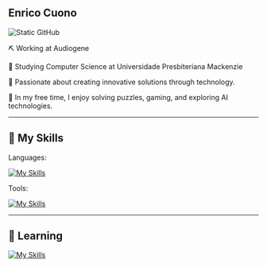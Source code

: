 ## Enrico Cuono 

<img src="https://img.shields.io/static/v1?label=Overview&message=Enrico&color=41b883&style=for-the-badge&logo=GitHub" alt="Static GitHub">

⛏️ Working at Audiogene

📖 Studying Computer Science at Universidade Presbiteriana Mackenzie

🎯 Passionate about creating innovative solutions through technology.

🧩 In my free time, I enjoy solving puzzles, gaming, and exploring AI technologies.

---

  ## 🚀 My Skills

Languages:

[![My Skills](https://skillicons.dev/icons?i=js,ts,java,python,c,cs,dotnet,vue)](https://skillicons.dev)

Tools:

[![My Skills](https://skillicons.dev/icons?i=aws,linux,figma,firebase)](https://skillicons.dev)

---

## 🔭 Learning

[![My Skills](https://skillicons.dev/icons?i=androidstudio,apple)](https://skillicons.dev)

